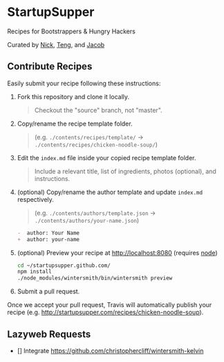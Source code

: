 
# StartupSupper <sup><a href="https://travis-ci.org/startupsupper/startupsupper.github.com" target="_blank"><img src="https://api.travis-ci.org/startupsupper/startupsupper.github.com.png" alt="" /></a></sup>

Recipes for Bootstrappers & Hungry Hackers

Curated by [Nick][1], [Teng][2], and [Jacob][3]

[1]: http://niftylettuce.com
[2]: http://www.strikingly.com
[3]: http://lepahc.com

## Contribute Recipes

Easily submit your recipe following these instructions:

1. Fork this repository and clone it locally.
    > Checkout the "source" branch, not "master".
2. Copy/rename the recipe template folder.
    > (e.g. `./contents/recipes/template/` &rarr; `./contents/recipes/chicken-noodle-soup/`)
3. Edit the `index.md` file inside your copied recipe template folder.
    > Include a relevant title, list of ingredients, photos (optional), and instructions.
4. (optional) Copy/rename the author template and update `index.md` respectively.
    > (e.g. `./contents/authors/template.json` &rarr; `./contents/authors/your-name.json`)
    ```markdown
    -  author: Your Name
    +  author: your-name
    ```
5. (optional) Preview your recipe at <http://localhost:8080> (requires [node](http://nodejs.org))
    ```bash
    cd ~/startupsupper.github.com/
    npm install
    ./node_modules/wintersmith/bin/wintersmith preview
    ```
6. Submit a pull request.

Once we accept your pull request, Travis will automatically publish your recipe (e.g. <http://startupsupper.com/recipes/chicken-noodle-soup>).

## Lazyweb Requests

- [] Integrate <https://github.com/christophercliff/wintersmith-kelvin>
